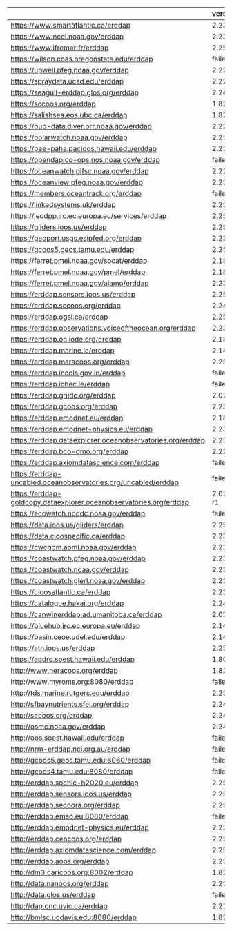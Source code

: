 |                                                                    | version       |
|:-------------------------------------------------------------------|:--------------|
| https://www.smartatlantic.ca/erddap                                | 2.23          |
| https://www.ncei.noaa.gov/erddap                                   | 2.23          |
| https://www.ifremer.fr/erddap                                      | 2.25_1        |
| https://wilson.coas.oregonstate.edu/erddap                         | failed        |
| https://upwell.pfeg.noaa.gov/erddap                                | 2.22          |
| https://spraydata.ucsd.edu/erddap                                  | 2.22          |
| https://seagull-erddap.glos.org/erddap                             | 2.24          |
| https://sccoos.org/erddap                                          | 1.82          |
| https://salishsea.eos.ubc.ca/erddap                                | 1.82          |
| https://pub-data.diver.orr.noaa.gov/erddap                         | 2.22          |
| https://polarwatch.noaa.gov/erddap                                 | 2.25_1        |
| https://pae-paha.pacioos.hawaii.edu/erddap                         | 2.25_1        |
| https://opendap.co-ops.nos.noaa.gov/erddap                         | failed        |
| https://oceanwatch.pifsc.noaa.gov/erddap                           | 2.22          |
| https://oceanview.pfeg.noaa.gov/erddap                             | 2.25_1        |
| https://members.oceantrack.org/erddap                              | failed        |
| https://linkedsystems.uk/erddap                                    | 2.25          |
| https://jeodpp.jrc.ec.europa.eu/services/erddap                    | 2.25_1        |
| https://gliders.ioos.us/erddap                                     | 2.25_1        |
| https://geoport.usgs.esipfed.org/erddap                            | 2.23          |
| https://gcoos5.geos.tamu.edu/erddap                                | 2.25_1        |
| https://ferret.pmel.noaa.gov/socat/erddap                          | 2.18          |
| https://ferret.pmel.noaa.gov/pmel/erddap                           | 2.18          |
| https://ferret.pmel.noaa.gov/alamo/erddap                          | 2.23          |
| https://erddap.sensors.ioos.us/erddap                              | 2.25_1        |
| https://erddap.sccoos.org/erddap                                   | 2.24          |
| https://erddap.ogsl.ca/erddap                                      | 2.25_1        |
| https://erddap.observations.voiceoftheocean.org/erddap             | 2.23          |
| https://erddap.oa.iode.org/erddap                                  | 2.18          |
| https://erddap.marine.ie/erddap                                    | 2.14          |
| https://erddap.maracoos.org/erddap                                 | 2.25_1        |
| https://erddap.incois.gov.in/erddap                                | failed        |
| https://erddap.ichec.ie/erddap                                     | failed        |
| https://erddap.griidc.org/erddap                                   | 2.02          |
| https://erddap.gcoos.org/erddap                                    | 2.23          |
| https://erddap.emodnet.eu/erddap                                   | 2.18          |
| https://erddap.emodnet-physics.eu/erddap                           | 2.23          |
| https://erddap.dataexplorer.oceanobservatories.org/erddap          | 2.23          |
| https://erddap.bco-dmo.org/erddap                                  | 2.22          |
| https://erddap.axiomdatascience.com/erddap                         | failed        |
| https://erddap-uncabled.oceanobservatories.org/uncabled/erddap     | failed        |
| https://erddap-goldcopy.dataexplorer.oceanobservatories.org/erddap | 2.02_axiom-r1 |
| https://ecowatch.ncddc.noaa.gov/erddap                             | failed        |
| https://data.ioos.us/gliders/erddap                                | 2.25_1        |
| https://data.cioospacific.ca/erddap                                | 2.23          |
| https://cwcgom.aoml.noaa.gov/erddap                                | 2.23          |
| https://coastwatch.pfeg.noaa.gov/erddap                            | 2.23          |
| https://coastwatch.noaa.gov/erddap                                 | 2.23          |
| https://coastwatch.glerl.noaa.gov/erddap                           | 2.23          |
| https://cioosatlantic.ca/erddap                                    | 2.23          |
| https://catalogue.hakai.org/erddap                                 | 2.24          |
| https://canwinerddap.ad.umanitoba.ca/erddap                        | 2.02          |
| https://bluehub.jrc.ec.europa.eu/erddap                            | 2.14          |
| https://basin.ceoe.udel.edu/erddap                                 | 2.14          |
| https://atn.ioos.us/erddap                                         | 2.25_1        |
| https://apdrc.soest.hawaii.edu/erddap                              | 1.80          |
| http://www.neracoos.org/erddap                                     | 1.82          |
| http://www.myroms.org:8080/erddap                                  | failed        |
| http://tds.marine.rutgers.edu/erddap                               | 2.25_1        |
| http://sfbaynutrients.sfei.org/erddap                              | 2.24          |
| http://sccoos.org/erddap                                           | 2.24          |
| http://osmc.noaa.gov/erddap                                        | 2.24          |
| http://oos.soest.hawaii.edu/erddap                                 | failed        |
| http://nrm-erddap.nci.org.au/erddap                                | failed        |
| http://gcoos5.geos.tamu.edu:6060/erddap                            | failed        |
| http://gcoos4.tamu.edu:8080/erddap                                 | failed        |
| http://erddap.sochic-h2020.eu/erddap                               | 2.25_1        |
| http://erddap.sensors.ioos.us/erddap                               | 2.25_1        |
| http://erddap.secoora.org/erddap                                   | 2.25_1        |
| http://erddap.emso.eu:8080/erddap                                  | failed        |
| http://erddap.emodnet-physics.eu/erddap                            | 2.25_1        |
| http://erddap.cencoos.org/erddap                                   | 2.25_1        |
| http://erddap.axiomdatascience.com/erddap                          | 2.25_1        |
| http://erddap.aoos.org/erddap                                      | 2.25_1        |
| http://dm3.caricoos.org:8002/erddap                                | 1.82          |
| http://data.nanoos.org/erddap                                      | 2.25_1        |
| http://data.glos.us/erddap                                         | failed        |
| http://dap.onc.uvic.ca/erddap                                      | 2.21          |
| http://bmlsc.ucdavis.edu:8080/erddap                               | 1.82          |